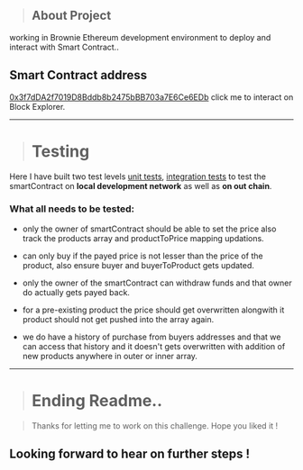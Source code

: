 > ## About Project

working in Brownie Ethereum development environment to deploy and interact with Smart Contract..

Smart Contract address
----

[0x3f7dDA2f7019D8Bddb8b2475bBB703a7E6Ce6EDb](https://goerli.etherscan.io/address/0x3f7dda2f7019d8bddb8b2475bbb703a7e6ce6edb#readContract)  click me to interact on Block Explorer.

---

> # Testing

Here I have built two test levels [unit tests](https://github.com/Abhigyan-Sh/XQuantumMarket/blob/main/tests/test_unit.py), [integration tests](https://github.com/Abhigyan-Sh/XQuantumMarket/blob/main/tests/test_integration.py) to test the smartContract on **local development network** as well as **on out chain**.

### What all needs to be tested:

- only the owner of smartContract should be able to set the price also track the products array and productToPrice mapping updations.

- can only buy if the payed price is not lesser than the price of the product, also ensure 
buyer and buyerToProduct gets updated.

- only the owner of the smartContract can withdraw funds and that owner do actually gets payed back.

- for a pre-existing product the price should get overwritten alongwith it product should 
not get pushed into the array again.

- we do have a history of purchase from buyers addresses and that we can access 
that history and it doesn't gets overwritten with addition of new products anywhere
in outer or inner array.
____

># Ending Readme..

> Thanks for letting me to work on this challenge. Hope you liked it !

Looking forward to hear on further steps !
------